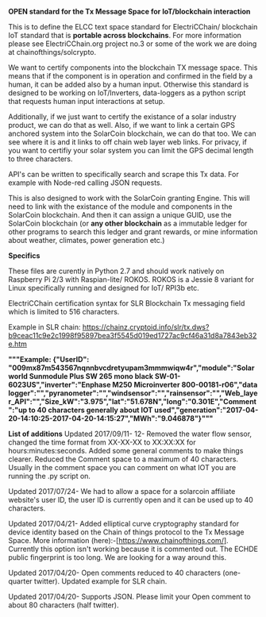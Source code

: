 **OPEN standard for the Tx Message Space for IoT/blockchain interaction** 

This is to define the ELCC text space standard for ElectriCChain/ blockchain IoT standard that is **portable across blockchains**. For more information please see ElectriCChain.org project no.3 or some of the work we are doing at chainofthings/solcrypto.

We want to certify components into the blockchain TX message space. This means that if the component is in operation and confirmed in the field by a human, it can be added also by a human input. Otherwise this standard is designed to be working on IoT/Inverters, data-loggers as a python script that requests human input interactions at setup.

Additionally, if we just want to certify the existance of a solar industry product, we can do that as well. 
Also, if we want to link a certain GPS anchored system into the SolarCoin blockchain, we can do that too. We can see where it is and it links to off chain web layer web links. For privacy, if you want to certifiy your solar system you can limit the GPS decimal length to three characters.

API's can be written to specifically search and scrape this Tx data. For example with Node-red calling JSON requests.

This is also designed to work with the SolarCoin granting Engine. This will need to link with the existance of the module and components in the SolarCoin blockchain. And then it can assign a unique GUID, use the SolarCoin blockchain (or **any other blockchain** as a immutable ledger for other programs to search this ledger and grant rewards, or mine information about weather, climates, power generation etc.)

**Specifics**

These files are curently in Python 2.7 and should work natively on Raspberry Pi 2/3 with Raspian-lite/ ROKOS.
ROKOS is a Jessie 8 variant for Linux specifically running and designed for IoT/ RPI3b etc.

ElectriCChain certification syntax for SLR Blockchain Tx messaging field which is limited to 516 characters.

Example in SLR chain: https://chainz.cryptoid.info/slr/tx.dws?b9ceac11c9e2c1998f95897bea3f5545d019ed1727ac9cf46a31d8a7843eb32e.htm

**"""Example: {"UserID": "009mx87m543567nqnnbvcdretyupam3mmmwiqw4r","module":"Solarworld Sunmodule Plus SW 265 mono black SW-01-6023US","inverter":"Enphase M250 Microinverter 800-00181-r06","data logger":"","pyranometer":"","windsensor":"","rainsensor":"","Web_layer_API":"","Size_kW":"3.975","lat":"51.678N","long":"0.301E","Comment":"up to 40 characters generally about IOT used","generation":"2017-04-20-14:10:25-2017-04-20-14:15:27","MWh":"9.046878"}"""**

**List of additions**
Updated 2017/09/11- 12- Removed the water flow sensor, changed the time format from XX-XX-XX to XX:XX:XX for hours:minutes:seconds. Added some general comments to make things clearer. Reduced the Comment space to a maximum of 40 characters. Usually in the comment space you can comment on what IOT you are running the .py script on.

Updated 2017/07/24- We had to allow a space for a solarcoin affiliate website's user ID, the user ID is currently open and it can be used up to 40 characters.

Updated 2017/04/21- Added elliptical curve cryptography standard for device identity based on the Chain of things protocol to the Tx Message Space. More information (here):-[https://www.chainofthings.com/]. Currently this option isn't working because it is commented out. The ECHDE public fingerprint is too long. We are looking for a way around this.

Updated 2017/04/20- Open comments reduced to 40 characters (one-quarter twitter). Updated example for SLR chain.

Updated 2017/04/20- Supports JSON. Please limit your Open comment to about 80 characters (half twitter).
